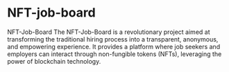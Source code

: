 # NFT-job-board
NFT-Job-Board The NFT-Job-Board is a revolutionary project aimed at transforming the traditional hiring process into a transparent, anonymous, and empowering experience. It provides a platform where job seekers and employers can interact through non-fungible tokens (NFTs), leveraging the power of blockchain technology.

